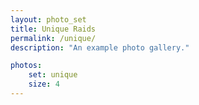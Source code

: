 ```yaml
---
layout: photo_set
title: Unique Raids
permalink: /unique/
description: "An example photo gallery."

photos:
    set: unique
    size: 4
---
```

